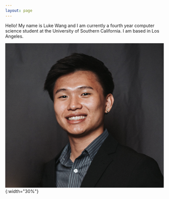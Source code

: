 ```yaml
---
layout: page
---
```


Hello! My name is Luke Wang and I am currently a fourth year computer science student at the University of Southern California. I am based in Los Angeles.

![Profile Picture](/assets/images/headshot_photo_2023.png){:width="30%"}